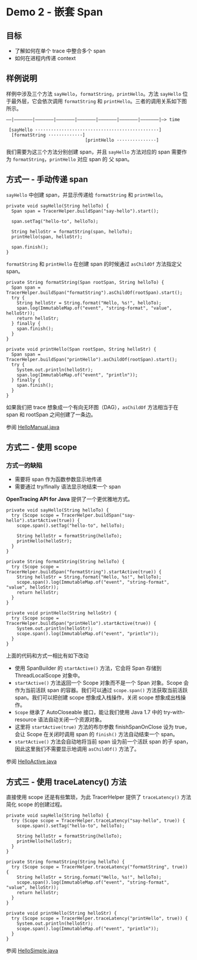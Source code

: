 # Demo 2 - 嵌套 Span

## 目标
* 了解如何在单个 trace 中整合多个 span
* 如何在进程内传递 context

## 样例说明
样例中涉及三个方法 `sayHello`，`formatString`，`printHello`。方法 `sayHello` 位于最外层，它会依次调用 `formatString` 和 `printHello`。三者的调用关系如下图所示。
~~~
––|–––––––|–––––––|–––––––|–––––––|–––––––|–––––––|–––––––|–> time

 [sayHello ···············································]
  [formatString ·············]
                              [printHello ···············]
~~~
我们需要为这三个方法分别创建 span，并且 `sayHello` 方法对应的 span 需要作为 `formatString`，`printHello` 对应 span 的 父 span。

## 方式一 - 手动传递 span

`sayHello` 中创建 span，并显示传递给 `formatString` 和 `printHello`。
```
private void sayHello(String helloTo) {
  Span span = TracerHelper.buildSpan("say-hello").start();

  span.setTag("hello-to", helloTo);

  String helloStr = formatString(span, helloTo);
  printHello(span, helloStr);

  span.finish();
}
```

`formatString` 和 `printHello` 在创建 span 的时候通过 `asChildOf` 方法指定父 span。
```
private String formatString(Span rootSpan, String helloTo) {
  Span span = TracerHelper.buildSpan("formatString").asChildOf(rootSpan).start();
  try {
    String helloStr = String.format("Hello, %s!", helloTo);
    span.log(ImmutableMap.of("event", "string-format", "value", helloStr));
    return helloStr;
  } finally {
  	span.finish();
  }
}

private void printHello(Span rootSpan, String helloStr) {
  Span span = TracerHelper.buildSpan("printHello").asChildOf(rootSpan).start();
  try {
    System.out.println(helloStr);
    span.log(ImmutableMap.of("event", "println"));
  } finally {
  	span.finish();
  }
}
```

如果我们把 trace 想象成一个有向无环图（DAG），`asChildOf` 方法相当于在 span 和 rootSpan 之间创建了一条边。

参阅 [HelloManual.java](./HelloManual.java)


## 方式二 - 使用 scope

### 方式一的缺陷
* 需要将 span 作为函数参数显示地传递
* 需要通过 try/finally 语法显示地结束一个 span

**OpenTracing API for Java** 提供了一个更优雅地方式。
```
private void sayHello(String helloTo) {
  try (Scope scope = TracerHelper.buildSpan("say-hello").startActive(true)) {
    scope.span().setTag("hello-to", helloTo);

    String helloStr = formatString(helloTo);
    printHello(helloStr);
  }
}

private String formatString(String helloTo) {
  try (Scope scope = TracerHelper.buildSpan("formatString").startActive(true)) {
    String helloStr = String.format("Hello, %s!", helloTo);
    scope.span().log(ImmutableMap.of("event", "string-format", "value", helloStr));
    return helloStr;
  }
}

private void printHello(String helloStr) {
  try (Scope scope = TracerHelper.buildSpan("printHello").startActive(true)) {
    System.out.println(helloStr);
    scope.span().log(ImmutableMap.of("event", "println"));
  }
}
```
上面的代码和方式一相比有如下改动
* 使用 SpanBuilder 的 `startActive()` 方法，它会将 Span 存储到 ThreadLocalScope 对象中。
* `startActive()` 方法返回一个 Scope 对象而不是一个 Span 对象。Scope 会作为当前活跃 span 的容器。我们可以通过 `scope.span()` 方法获取当前活跃 span。我们可以把创建 scope 想象成入栈操作，关闭 scope 想象成出栈操作。
* `Scope` 继承了 AutoCloseable 接口，能让我们使用 Java 1.7 中的 try-with-resource 语法自动关闭一个资源对象。
* 这里将 `startActive(true)` 方法的布尔参数 finishSpanOnClose 设为 true，会让 Scope 在关闭时调用 span 的 `finish()` 方法自动结束一个 span。
* `startActive()` 方法会自动地将当前 span 设为前一个活跃 span 的子 span，因此这里我们不需要显示地调用 `asChildOf()` 方法了。

参阅 [HelloActive.java](./HelloActive.java)

## 方式三 - 使用 traceLatency() 方法
直接使用 scope 还是有些繁琐，为此 TracerHelper 提供了 `traceLatency()` 方法简化 scope 的创建过程。
```
private void sayHello(String helloTo) {
  try (Scope scope = TracerHelper.traceLatency("say-hello", true)) {
    scope.span().setTag("hello-to", helloTo);

    String helloStr = formatString(helloTo);
    printHello(helloStr);
  }
}

private String formatString(String helloTo) {
  try (Scope scope = TracerHelper.traceLatency("formatString", true)) {
    String helloStr = String.format("Hello, %s!", helloTo);
    scope.span().log(ImmutableMap.of("event", "string-format", "value", helloStr));
    return helloStr;
  }
}

private void printHello(String helloStr) {
  try (Scope scope = TracerHelper.traceLatency("printHello", true)) {
    System.out.println(helloStr);
    scope.span().log(ImmutableMap.of("event", "println"));
  }
}
```
参阅 [HelloSimple.java](./HelloSimple.java)
